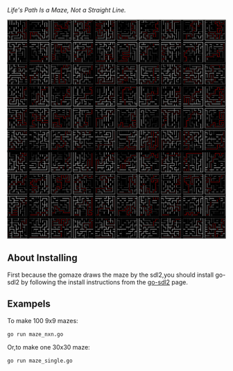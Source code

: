 *Life's Path Is a Maze, Not a Straight Line.*

![a 10x10 maze](https://raw.githubusercontent.com/blackspace/gomaze/master/samples/maze_10x10.png)

About Installing
---------------------------------------
First because the gomaze draws the maze by the sdl2,you should install 
go-sdl2 by following the install instructions from the [go-sdl2](https://github.com/veandco/go-sdl2) page.


Exampels
------------------------------------

To make 100 9x9 mazes:

```
go run maze_nxn.go
```

Or,to make one 30x30 maze:


```
go run maze_single.go
```